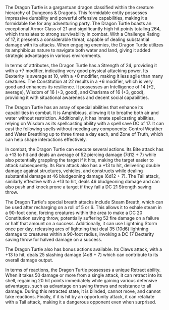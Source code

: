The Dragon Turtle is a gargantuan dragon classified within the creature hierarchy of Dungeons & Dragons. This formidable entity possesses impressive durability and powerful offensive capabilities, making it a formidable foe for any adventuring party. The Dragon Turtle boasts an exceptional Armor Class of 21 and significantly high hit points totaling 264, which translates to strong survivability in combat. With a Challenge Rating of 17, it presents a considerable threat, capable of dealing substantial damage with its attacks. When engaging enemies, the Dragon Turtle utilizes its amphibious nature to navigate both water and land, giving it added strategic advantages in various environments.

In terms of attributes, the Dragon Turtle has a Strength of 24, providing it with a +7 modifier, indicating very good physical attacking power. Its Dexterity is average at 10, with a +0 modifier, making it less agile than many creatures. The Constitution at 22 results in a +6 modifier, which is very good and enhances its resilience. It possesses an Intelligence of 14 (+2, average), Wisdom of 16 (+3, good), and Charisma of 16 (+3, good), providing it with situational awareness and decent social capabilities.

The Dragon Turtle has an array of special abilities that enhance its capabilities in combat. It is Amphibious, allowing it to breathe both air and water without restriction. Additionally, it has innate spellcasting abilities, relying on Wisdom as its spellcasting ability with a spell save DC of 17. It can cast the following spells without needing any components: Control Weather and Water Breathing up to three times a day each, and Zone of Truth, which can help shape interactions effectively.

In combat, the Dragon Turtle can execute several actions. Its Bite attack has a +13 to hit and deals an average of 52 piercing damage (7d12 + 7) while also potentially grappling the target if it hits, making the target easier to attack subsequently. Its Ram attack also has a +13 to hit, delivering double damage against structures, vehicles, and constructs while dealing substantial damage at 46 bludgeoning damage (6d12 + 7). The Tail attack, similarly effective with a +13 to hit, deals 46 bludgeoning damage and can also push and knock prone a target if they fail a DC 21 Strength saving throw. 

The Dragon Turtle's special breath attacks include Steam Breath, which can be used after recharging on a roll of 5 or 6. This allows it to exhale steam in a 90-foot cone, forcing creatures within the area to make a DC 20 Constitution saving throw, potentially suffering 52 fire damage on a failure or half that amount on a success. Additionally, it can use Lightning Storm once per day, releasing arcs of lightning that deal 35 (10d6) lightning damage to creatures within a 90-foot radius, invoking a DC 17 Dexterity saving throw for halved damage on a success.

The Dragon Turtle also has bonus actions available. Its Claws attack, with a +13 to hit, deals 25 slashing damage (4d8 + 7) which can contribute to its overall damage output.

In terms of reactions, the Dragon Turtle possesses a unique Retract ability. When it takes 50 damage or more from a single attack, it can retract into its shell, regaining 20 hit points immediately while gaining various defensive advantages, such as advantage on saving throws and resistance to all damage. During this retracted state, it is blinded, cannot move, and cannot take reactions. Finally, if it is hit by an opportunity attack, it can retaliate with a Tail attack, making it a dangerous opponent even when surprised.